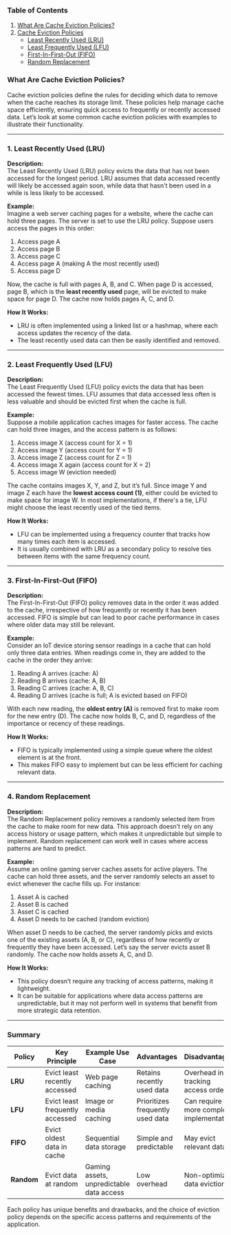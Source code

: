### Table of Contents

1. [What Are Cache Eviction Policies?](#what-are-cache-eviction-policies)
2. [Cache Eviction Policies](#cache-eviction-policies)
   - [Least Recently Used (LRU)](#1-least-recently-used-lru)
   - [Least Frequently Used (LFU)](#2-least-frequently-used-lfu)
   - [First-In-First-Out (FIFO)](#3-first-in-first-out-fifo)
   - [Random Replacement](#4-random-replacement)


### What Are Cache Eviction Policies?

Cache eviction policies define the rules for deciding which data to remove when the cache reaches its storage limit. These policies help manage cache space efficiently, ensuring quick access to frequently or recently accessed data. Let’s look at some common cache eviction policies with examples to illustrate their functionality.

---

### 1. **Least Recently Used (LRU)**

**Description:**  
The Least Recently Used (LRU) policy evicts the data that has not been accessed for the longest period. LRU assumes that data accessed recently will likely be accessed again soon, while data that hasn't been used in a while is less likely to be accessed.

**Example:**  
Imagine a web server caching pages for a website, where the cache can hold three pages. The server is set to use the LRU policy. Suppose users access the pages in this order:

1. Access page A
2. Access page B
3. Access page C
4. Access page A (making A the most recently used)
5. Access page D

Now, the cache is full with pages A, B, and C. When page D is accessed, page B, which is the **least recently used** page, will be evicted to make space for page D. The cache now holds pages A, C, and D.

**How It Works:**
- LRU is often implemented using a linked list or a hashmap, where each access updates the recency of the data.
- The least recently used data can then be easily identified and removed.

---

### 2. **Least Frequently Used (LFU)**

**Description:**  
The Least Frequently Used (LFU) policy evicts the data that has been accessed the fewest times. LFU assumes that data accessed less often is less valuable and should be evicted first when the cache is full.

**Example:**  
Suppose a mobile application caches images for faster access. The cache can hold three images, and the access pattern is as follows:

1. Access image X (access count for X = 1)
2. Access image Y (access count for Y = 1)
3. Access image Z (access count for Z = 1)
4. Access image X again (access count for X = 2)
5. Access image W (eviction needed)

The cache contains images X, Y, and Z, but it’s full. Since image Y and image Z each have the **lowest access count (1)**, either could be evicted to make space for image W. In most implementations, if there's a tie, LFU might choose the least recently used of the tied items.

**How It Works:**
- LFU can be implemented using a frequency counter that tracks how many times each item is accessed.
- It is usually combined with LRU as a secondary policy to resolve ties between items with the same frequency count.

---

### 3. **First-In-First-Out (FIFO)**

**Description:**  
The First-In-First-Out (FIFO) policy removes data in the order it was added to the cache, irrespective of how frequently or recently it has been accessed. FIFO is simple but can lead to poor cache performance in cases where older data may still be relevant.

**Example:**  
Consider an IoT device storing sensor readings in a cache that can hold only three data entries. When readings come in, they are added to the cache in the order they arrive:

1. Reading A arrives (cache: A)
2. Reading B arrives (cache: A, B)
3. Reading C arrives (cache: A, B, C)
4. Reading D arrives (cache is full; A is evicted based on FIFO)

With each new reading, the **oldest entry (A)** is removed first to make room for the new entry (D). The cache now holds B, C, and D, regardless of the importance or recency of these readings.

**How It Works:**
- FIFO is typically implemented using a simple queue where the oldest element is at the front.
- This makes FIFO easy to implement but can be less efficient for caching relevant data.

---

### 4. **Random Replacement**

**Description:**  
The Random Replacement policy removes a randomly selected item from the cache to make room for new data. This approach doesn’t rely on any access history or usage pattern, which makes it unpredictable but simple to implement. Random replacement can work well in cases where access patterns are hard to predict.

**Example:**  
Assume an online gaming server caches assets for active players. The cache can hold three assets, and the server randomly selects an asset to evict whenever the cache fills up. For instance:

1. Asset A is cached
2. Asset B is cached
3. Asset C is cached
4. Asset D needs to be cached (random eviction)

When asset D needs to be cached, the server randomly picks and evicts one of the existing assets (A, B, or C), regardless of how recently or frequently they have been accessed. Let’s say the server evicts asset B randomly. The cache now holds assets A, C, and D.

**How It Works:**
- This policy doesn’t require any tracking of access patterns, making it lightweight.
- It can be suitable for applications where data access patterns are unpredictable, but it may not perform well in systems that benefit from more strategic data retention.

---

### Summary

| Policy           | Key Principle                          | Example Use Case                          | Advantages                      | Disadvantages                         |
|------------------|---------------------------------------|-------------------------------------------|---------------------------------|---------------------------------------|
| **LRU**          | Evict least recently accessed         | Web page caching                          | Retains recently used data      | Overhead in tracking access order     |
| **LFU**          | Evict least frequently accessed       | Image or media caching                    | Prioritizes frequently used data| Can require more complex implementation |
| **FIFO**         | Evict oldest data in cache            | Sequential data storage                   | Simple and predictable          | May evict relevant data               |
| **Random**       | Evict data at random                  | Gaming assets, unpredictable data access  | Low overhead                    | Non-optimized data eviction           |

Each policy has unique benefits and drawbacks, and the choice of eviction policy depends on the specific access patterns and requirements of the application.